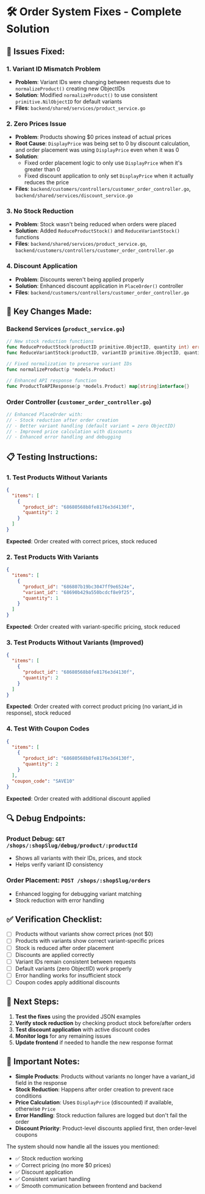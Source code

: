 # 🛠️ Order System Fixes - Complete Solution

## **🚨 Issues Fixed:**

### 1. **Variant ID Mismatch Problem**
- **Problem**: Variant IDs were changing between requests due to `normalizeProduct()` creating new ObjectIDs
- **Solution**: Modified `normalizeProduct()` to use consistent `primitive.NilObjectID` for default variants
- **Files**: `backend/shared/services/product_service.go`

### 2. **Zero Prices Issue**
- **Problem**: Products showing $0 prices instead of actual prices
- **Root Cause**: `DisplayPrice` was being set to 0 by discount calculation, and order placement was using `DisplayPrice` even when it was 0
- **Solution**: 
  - Fixed order placement logic to only use `DisplayPrice` when it's greater than 0
  - Fixed discount application to only set `DisplayPrice` when it actually reduces the price
- **Files**: `backend/customers/controllers/customer_order_controller.go`, `backend/shared/services/discount_service.go`

### 3. **No Stock Reduction**
- **Problem**: Stock wasn't being reduced when orders were placed
- **Solution**: Added `ReduceProductStock()` and `ReduceVariantStock()` functions
- **Files**: `backend/shared/services/product_service.go`, `backend/customers/controllers/customer_order_controller.go`

### 4. **Discount Application**
- **Problem**: Discounts weren't being applied properly
- **Solution**: Enhanced discount application in `PlaceOrder()` controller
- **Files**: `backend/customers/controllers/customer_order_controller.go`

## **🔧 Key Changes Made:**

### **Backend Services (`product_service.go`)**
```go
// New stock reduction functions
func ReduceProductStock(productID primitive.ObjectID, quantity int) error
func ReduceVariantStock(productID, variantID primitive.ObjectID, quantity int) error

// Fixed normalization to preserve variant IDs
func normalizeProduct(p *models.Product)

// Enhanced API response function
func ProductToAPIResponse(p *models.Product) map[string]interface{}
```

### **Order Controller (`customer_order_controller.go`)**
```go
// Enhanced PlaceOrder with:
// - Stock reduction after order creation
// - Better variant handling (default variant = zero ObjectID)
// - Improved price calculation with discounts
// - Enhanced error handling and debugging
```

## **📋 Testing Instructions:**

### **1. Test Products Without Variants**
```json
{
  "items": [
    {
      "product_id": "68680568b8fe8176e3d4130f",
      "quantity": 2
    }
  ]
}
```
**Expected**: Order created with correct prices, stock reduced

### **2. Test Products With Variants**
```json
{
  "items": [
    {
      "product_id": "686807b19bc3047ff9e6524e",
      "variant_id": "68690b429a550bcdcf8e9f25",
      "quantity": 1
    }
  ]
}
```
**Expected**: Order created with variant-specific pricing, stock reduced

### **3. Test Products Without Variants (Improved)**
```json
{
  "items": [
    {
      "product_id": "68680568b8fe8176e3d4130f",
      "quantity": 2
    }
  ]
}
```
**Expected**: Order created with correct product pricing (no variant_id in response), stock reduced

### **4. Test With Coupon Codes**
```json
{
  "items": [
    {
      "product_id": "68680568b8fe8176e3d4130f",
      "quantity": 2
    }
  ],
  "coupon_code": "SAVE10"
}
```
**Expected**: Order created with additional discount applied

## **🔍 Debug Endpoints:**

### **Product Debug**: `GET /shops/:shopSlug/debug/product/:productId`
- Shows all variants with their IDs, prices, and stock
- Helps verify variant ID consistency

### **Order Placement**: `POST /shops/:shopSlug/orders`
- Enhanced logging for debugging variant matching
- Stock reduction with error handling

## **✅ Verification Checklist:**

- [ ] Products without variants show correct prices (not $0)
- [ ] Products with variants show correct variant-specific prices
- [ ] Stock is reduced after order placement
- [ ] Discounts are applied correctly
- [ ] Variant IDs remain consistent between requests
- [ ] Default variants (zero ObjectID) work properly
- [ ] Error handling works for insufficient stock
- [ ] Coupon codes apply additional discounts

## **🚀 Next Steps:**

1. **Test the fixes** using the provided JSON examples
2. **Verify stock reduction** by checking product stock before/after orders
3. **Test discount application** with active discount codes
4. **Monitor logs** for any remaining issues
5. **Update frontend** if needed to handle the new response format

## **📝 Important Notes:**

- **Simple Products**: Products without variants no longer have a variant_id field in the response
- **Stock Reduction**: Happens after order creation to prevent race conditions
- **Price Calculation**: Uses `DisplayPrice` (discounted) if available, otherwise `Price`
- **Error Handling**: Stock reduction failures are logged but don't fail the order
- **Discount Priority**: Product-level discounts applied first, then order-level coupons

The system should now handle all the issues you mentioned:
- ✅ Stock reduction working
- ✅ Correct pricing (no more $0 prices)
- ✅ Discount application
- ✅ Consistent variant handling
- ✅ Smooth communication between frontend and backend 